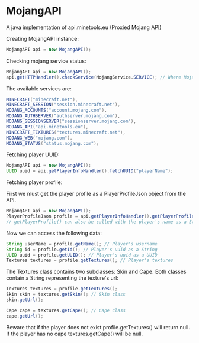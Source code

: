 # MojangAPI
A java implementation of api.minetools.eu (Proxied Mojang API)

Creating MojangAPI instance:

```java
MojangAPI api = new MojangAPI();
```

Checking mojang service status:
```java
MojangAPI api = new MojangAPI();
api.getHTTPHandler().checkService(MojangService.SERVICE); // Where MojangService is the service you want to check.
```
The available services are:
```java
MINECRAFT("minecraft.net"),
MINECRAFT_SESSION("session.minecraft.net"),
MOJANG_ACCOUNTS("account.mojang.com"),
MOJANG_AUTHSERVER("authserver.mojang.com"),
MOJANG_SESSIONSERVER("sessionserver.mojang.com"),
MOJANG_API("api.minetools.eu"),
MINECRAFT_TEXTURES("textures.minecraft.net"),
MOJANG_WEB("mojang.com"),
MOJANG_STATUS("status.mojang.com");
```

Fetching player UUID:
```java
MojangAPI api = new MojangAPI();
UUID uuid = api.getPlayerInfoHandler().fetchUUID("playerName");
```

Fetching player profile:

First we must get the player profile as a PlayerProfileJson object from the API.
```java
MojangAPI api = new MojangAPI();
PlayerProfileJson profile = api.getPlayerInfoHandler().getPlayerProfile(uuid);
// getPlayerProfile() can also be called with the player's name as a String parameter.
```

Now we can access the following data:
```java
String userName = profile.getName(); // Player's username
String id = profile.getId(); // Player's uuid as a String
UUID uuid = profile.getUUID(); // Player's uuid as a UUID
Textures textures = profile.getTextures(); // Player's textures
```

The Textures class contains two subclasses: Skin and Cape. Both classes contain a String representing the texture's url:
```java
Textures textures = profile.getTextures();
Skin skin = textures.getSkin(); // Skin class
skin.getUrl();

Cape cape = textures.getCape(); // Cape class
cape.getUrl();
```
Beware that if the player does not exist profile.getTextures() will return null. If the player has no cape textures.getCape() will be null.

